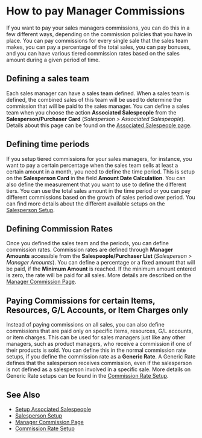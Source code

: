 # How to pay Manager Commissions

If you want to pay your sales managers commissions, you can do this in a few different ways, depending on the commission policies that you have in place. You can pay commissions for every single sale that the sales team makes, you can pay a percentage of the total sales, you can pay bonuses, and you can have various tiered commission rates based on the sales amount during a given period of time.

## Defining a sales team

Each sales manager can have a sales team defined. When a sales team is defined, the combined sales of this team will be used to determine the commission that will be paid to the sales manager. You can define a sales team when you choose the action **Associated Salespeople** from the **Salesperson/Purchaser Card** (*Salesperson > Associated Salespeople*). Details about this page can be found on the [Associated Salespeople page](page-associated-salespeople.md).

## Defining time periods

If you setup tiered commissions for your sales managers, for instance, you want to pay a certain percentage when the sales team sells at least a certain amount in a month, you need to define the time period. This is setup on the **Salesperson Card** in the field **Amount Date Calculation**. You can also define the measurement that you want to use to define the different tiers. You can use the total sales amount in the time period or you can pay different commissions based on the growth of sales period over period. You can find more details about the different available setups on the [Salesperson Setup](salesperson-setup.md).

## Defining Commission Rates

Once you defined the sales team and the periods, you can define commission rates. Commission rates are defined through **Manager Amounts** accessible from the **Salespeople/Purchaser List** (*Salesperson > Manager Amounts*). You can define a percentage or a fixed amount that will be paid, if the **Minimum Amount** is reached. If the minimum amount entered is zero, the rate will be paid for all sales. More details are described on the [Manager Commission Page](page-manager-amounts.md).

## Paying Commissions for certain Items, Resources, G/L Accounts, or Item Charges only

Instead of paying commissions on all sales, you can also define commissions that are paid only on specific items, resources, G/L accounts, or item charges. This can be used for sales managers just like any other managers, such as product managers, who receive a commission if one of their products is sold. You can define this in the normal commission rate setups, if you define the commission rate as a **Generic Rate**. A Generic Rate defines that the salesperson receives commission, even if the salesperson is not defined as a salesperson involved in a specific sale. More details on Generic Rate setups can be found in the [Commission Rate Setup](commission-rate-setup.md).

## See Also

- [Setup Associated Salespeople](page-associated-salespeople.md)
- [Salesperson Setup](salesperson-setup.md)
- [Manager Commission Page](page-manager-amounts.md)
- [Commission Rate Setup](commission-rate-setup.md)
